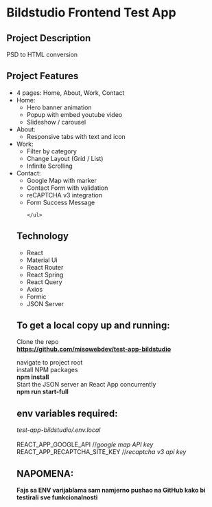 <h1>Bildstudio Frontend Test App</h1>

<h2>Project Description</h2>

PSD to HTML conversion

<h2>Project Features</h2>

<ul>
<li>4 pages: Home, About, Work, Contact</li>
<li>Home:
    <ul>
        <li>Hero banner animation</li>
        <li>Popup with embed youtube video</li>
        <li>Slideshow / carousel</li>
    </ul>
</li>
<li>About:
    <ul>
        <li>Responsive tabs with text and icon</li>
    </ul>
</li>
<li>Work:
    <ul>
        <li>Filter by category</li>
        <li>Change Layout (Grid / List)</li>
        <li>Infinite Scrolling</li>
    </ul>
</li>
<li>Contact:
    <ul>
        <li>Google Map with marker</li>
        <li>Contact Form with validation</li>
        <li>reCAPTCHA v3 integration</li>
        <li>Form Success Message</li>
      
    </ul>
</li>
</ul>

<h2>Technology</h2>

<ul>
<li>React</li>
<li>Material Ui</li>
<li>React Router</li>
<li>React Spring</li>
<li>React Query</li>
<li>Axios</li>
<li>Formic</li>
<li>JSON Server</li>
</ul>

<h2>To get a local copy up and running:</h2>

Clone the repo <br />
<b>https://github.com/misowebdev/test-app-bildstudio</b>

navigate to project root<br />
install NPM packages<br />
<b>npm install</b><br />
Start the JSON server an React App concurrently<br />
<b>npm run start-full</b>

<h2>env variables required:</h2>
<i>test-app-bildstudio/.env.local</i><br /><br />
REACT_APP_GOOGLE_API //<i>google map API key</i><br />
REACT_APP_RECAPTCHA_SITE_KEY //<i>recaptcha v3 api key</i><br />

<h2>NAPOMENA:</h2>
<b>Fajs sa ENV varijablama sam namjerno pushao na GitHub kako bi testirali sve funkcionalnosti</b>
